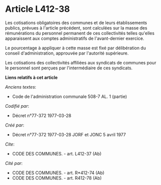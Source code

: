 # Article L412-38

Les cotisations obligatoires des communes et de leurs établissements publics, prévues à l'article précédent, sont calculées
sur la masse des rémunérations du personnel permanent de ces collectivités telles qu'elles apparaissent aux comptes
administratifs de l'avant-dernier exercice.

Le pourcentage à appliquer à cette masse est fixé par délibération du conseil d'administration, approuvée par l'autorité
supérieure.

Les cotisations des collectivités affiliées aux syndicats de communes pour le personnel sont perçues par l'intermédiaire de
ces syndicats.

**Liens relatifs à cet article**

_Anciens textes_:

  - Code de l'administration communale 508-7 AL. 1 (partie)

_Codifié par_:

  - Décret n°77-372 1977-03-28

_Créé par_:

  - Décret n°77-372 1977-03-28 JORF et JONC 5 avril 1977

_Cite_:

  - CODE DES COMMUNES. - art. L412-37 (Ab)

_Cité par_:

  - CODE DES COMMUNES. - art. R*412-74 (Ab)
  - CODE DES COMMUNES. - art. R412-78 (Ab)
